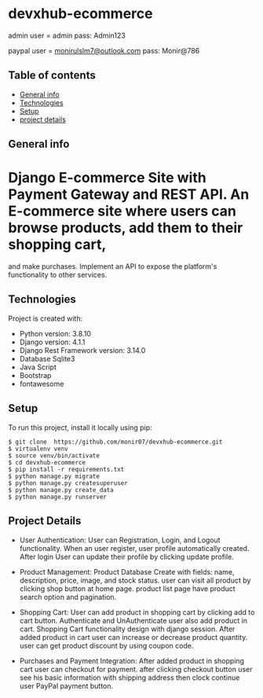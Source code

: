 # devxhub-ecommerce
admin user = admin
pass: Admin123

paypal user = monirulslm7@outlook.com
pass: Monir@786


## Table of contents
* [General info](#general-info)
* [Technologies](#technologies)
* [Setup](#setup)
* [project details](#project-details)


## General info
# Django E-commerce Site with Payment Gateway and REST API. An E-commerce site where users can browse products, add them to their shopping cart,
and make purchases. Implement an API to expose the platform's functionality to other services.
	
## Technologies
Project is created with:
* Python version: 3.8.10
* Django version: 4.1.1
* Django Rest Framework version: 3.14.0
* Database Sqlite3
* Java Script
* Bootstrap
* fontawesome
	
## Setup
To run this project, install it locally using pip:

```
$ git clone  https://github.com/monir07/devxhub-ecommerce.git
$ virtualenv venv
$ source venv/bin/activate
$ cd devxhub-ecommerce
$ pip install -r requirements.txt
$ python manage.py migrate
$ python manage.py createsuperuser
$ python manage.py create_data
$ python manage.py runserver
```

## Project Details

* User Authentication:
User can Registration, Login, and Logout functionality. When an user register, user profile automatically created. After login User can update their profile by clicking update profile.

* Product Management:
Product Database Create with fields: name, description, price, image, and stock status. user can visit all product by clicking shop button at home page. product list page have product search option and pagination.

* Shopping Cart:
User can add product in shopping cart by clicking add to cart button. Authenticate and UnAuthenticate user also add product in cart. Shopping Cart functionality design with django session. After added product in cart user can increase or decrease product quantity. user can get product discount by using coupon code. 

* Purchases and Payment Integration:
After added product in shopping cart user can checkout for payment. after clicking checkout button user see his basic information with shipping address then clock continue user PayPal payment button.